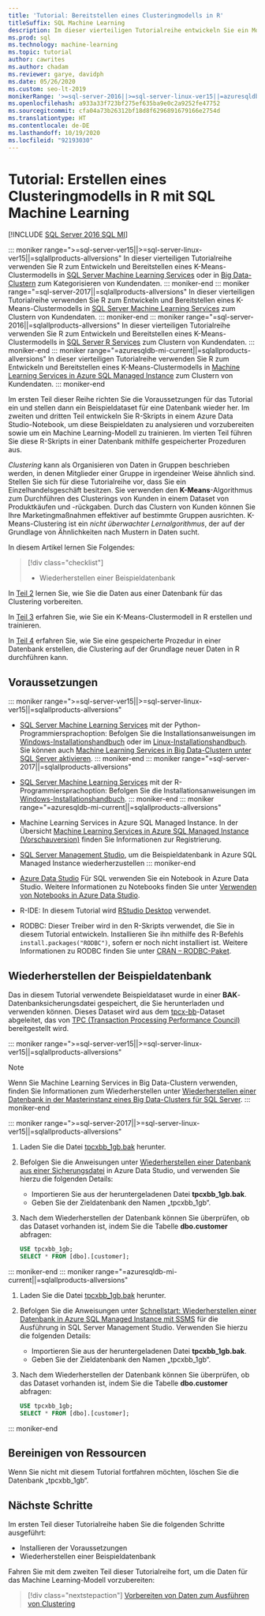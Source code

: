 ```yaml
---
title: 'Tutorial: Bereitstellen eines Clusteringmodells in R'
titleSuffix: SQL Machine Learning
description: Im dieser vierteiligen Tutorialreihe entwickeln Sie ein Modell, um das Clustering in R mit SQL Machine Learning durchzuführen.
ms.prod: sql
ms.technology: machine-learning
ms.topic: tutorial
author: cawrites
ms.author: chadam
ms.reviewer: garye, davidph
ms.date: 05/26/2020
ms.custom: seo-lt-2019
monikerRange: '>=sql-server-2016||>=sql-server-linux-ver15||=azuresqldb-mi-current||=sqlallproducts-allversions'
ms.openlocfilehash: a933a33f723bf275ef635ba9e0c2a9252fe47752
ms.sourcegitcommit: cfa04a73b26312bf18d8f6296891679166e2754d
ms.translationtype: HT
ms.contentlocale: de-DE
ms.lasthandoff: 10/19/2020
ms.locfileid: "92193030"
---
```

# <a name="tutorial-develop-a-clustering-model-in-r-with-sql-machine-learning"></a>Tutorial: Erstellen eines Clusteringmodells in R mit SQL Machine Learning
[!INCLUDE [SQL Server 2016 SQL MI](../../includes/applies-to-version/sqlserver2016-asdbmi.md)]

::: moniker range=">=sql-server-ver15||>=sql-server-linux-ver15||=sqlallproducts-allversions"
In dieser vierteiligen Tutorialreihe verwenden Sie R zum Entwickeln und Bereitstellen eines K-Means-Clustermodells in [SQL Server Machine Learning Services](../sql-server-machine-learning-services.md) oder in [Big Data-Clustern](../../big-data-cluster/machine-learning-services.md) zum Kategorisieren von Kundendaten.
::: moniker-end
::: moniker range="=sql-server-2017||=sqlallproducts-allversions"
In dieser vierteiligen Tutorialreihe verwenden Sie R zum Entwickeln und Bereitstellen eines K-Means-Clustermodells in [SQL Server Machine Learning Services](../sql-server-machine-learning-services.md) zum Clustern von Kundendaten.
::: moniker-end
::: moniker range="=sql-server-2016||=sqlallproducts-allversions"
In dieser vierteiligen Tutorialreihe verwenden Sie R zum Entwickeln und Bereitstellen eines K-Means-Clustermodells in [SQL Server R Services](../r/sql-server-r-services.md) zum Clustern von Kundendaten.
::: moniker-end
::: moniker range="=azuresqldb-mi-current||=sqlallproducts-allversions"
In dieser vierteiligen Tutorialreihe verwenden Sie R zum Entwickeln und Bereitstellen eines K-Means-Clustermodells in [Machine Learning Services in Azure SQL Managed Instance](/azure/azure-sql/managed-instance/machine-learning-services-overview) zum Clustern von Kundendaten.
::: moniker-end

Im ersten Teil dieser Reihe richten Sie die Voraussetzungen für das Tutorial ein und stellen dann ein Beispieldataset für eine Datenbank wieder her. Im zweiten und dritten Teil entwickeln Sie R-Skripts in einem Azure Data Studio-Notebook, um diese Beispieldaten zu analysieren und vorzubereiten sowie um ein Machine Learning-Modell zu trainieren. Im vierten Teil führen Sie diese R-Skripts in einer Datenbank mithilfe gespeicherter Prozeduren aus.

*Clustering* kann als Organisieren von Daten in Gruppen beschrieben werden, in denen Mitglieder einer Gruppe in irgendeiner Weise ähnlich sind. Stellen Sie sich für diese Tutorialreihe vor, dass Sie ein Einzelhandelsgeschäft besitzen. Sie verwenden den **K-Means**-Algorithmus zum Durchführen des Clusterings von Kunden in einem Dataset von Produktkäufen und -rückgaben. Durch das Clustern von Kunden können Sie Ihre Marketingmaßnahmen effektiver auf bestimmte Gruppen ausrichten. K-Means-Clustering ist ein *nicht überwachter Lernalgorithmus*, der auf der Grundlage von Ähnlichkeiten nach Mustern in Daten sucht.

In diesem Artikel lernen Sie Folgendes:

> [!div class="checklist"]
> * Wiederherstellen einer Beispieldatenbank

In [Teil 2](r-clustering-model-prepare-data.md) lernen Sie, wie Sie die Daten aus einer Datenbank für das Clustering vorbereiten.

In [Teil 3](r-clustering-model-build.md) erfahren Sie, wie Sie ein K-Means-Clustermodell in R erstellen und trainieren.

In [Teil 4](r-clustering-model-deploy.md) erfahren Sie, wie Sie eine gespeicherte Prozedur in einer Datenbank erstellen, die Clustering auf der Grundlage neuer Daten in R durchführen kann.

## <a name="prerequisites"></a>Voraussetzungen

::: moniker range=">=sql-server-ver15||>=sql-server-linux-ver15||=sqlallproducts-allversions"
* [SQL Server Machine Learning Services](../sql-server-machine-learning-services.md) mit der Python-Programmiersprachoption: Befolgen Sie die Installationsanweisungen im [Windows-Installationshandbuch](../install/sql-machine-learning-services-windows-install.md) oder im [Linux-Installationshandbuch](../../linux/sql-server-linux-setup-machine-learning.md?toc=%252fsql%252fmachine-learning%252ftoc.json&view=sql-server-linux-ver15). Sie können auch [Machine Learning Services in Big Data-Clustern unter SQL Server aktivieren](../../big-data-cluster/machine-learning-services.md).
::: moniker-end
::: moniker range="=sql-server-2017||=sqlallproducts-allversions"
* [SQL Server Machine Learning Services](../sql-server-machine-learning-services.md) mit der R-Programmiersprachoption: Befolgen Sie die Installationsanweisungen im [Windows-Installationshandbuch](../install/sql-machine-learning-services-windows-install.md).
::: moniker-end
::: moniker range="=azuresqldb-mi-current||=sqlallproducts-allversions"
* Machine Learning Services in Azure SQL Managed Instance. In der Übersicht [Machine Learning Services in Azure SQL Managed Instance (Vorschauversion)](/azure/azure-sql/managed-instance/machine-learning-services-overview) finden Sie Informationen zur Registrierung.

* [SQL Server Management Studio](../../ssms/download-sql-server-management-studio-ssms.md), um die Beispieldatenbank in Azure SQL Managed Instance wiederherzustellen
::: moniker-end

* [Azure Data Studio](../../azure-data-studio/what-is.md) Für SQL verwenden Sie ein Notebook in Azure Data Studio. Weitere Informationen zu Notebooks finden Sie unter [Verwenden von Notebooks in Azure Data Studio](../../azure-data-studio/notebooks/notebooks-guidance.md).

* R-IDE: In diesem Tutorial wird [RStudio Desktop](https://www.rstudio.com/products/rstudio/download/) verwendet.

* RODBC: Dieser Treiber wird in den R-Skripts verwendet, die Sie in diesem Tutorial entwickeln. Installieren Sie ihn mithilfe des R-Befehls `install.packages("RODBC")`, sofern er noch nicht installiert ist. Weitere Informationen zu RODBC finden Sie unter [CRAN – RODBC-Paket](https://CRAN.R-project.org/package=RODBC).

## <a name="restore-the-sample-database"></a>Wiederherstellen der Beispieldatenbank

Das in diesem Tutorial verwendete Beispieldataset wurde in einer **BAK**-Datenbanksicherungsdatei gespeichert, die Sie herunterladen und verwenden können. Dieses Dataset wird aus dem [tpcx-bb](http://www.tpc.org/tpcx-bb/default5.asp)-Dataset abgeleitet, das von [TPC (Transaction Processing Performance Council)](http://www.tpc.org/) bereitgestellt wird.

::: moniker range=">=sql-server-ver15||>=sql-server-linux-ver15||=sqlallproducts-allversions"
> [!NOTE]
> Wenn Sie Machine Learning Services in Big Data-Clustern verwenden, finden Sie Informationen zum Wiederherstellen unter [Wiederherstellen einer Datenbank in der Masterinstanz eines Big Data-Clusters für SQL Server](../../big-data-cluster/data-ingestion-restore-database.md).
::: moniker-end

::: moniker range=">=sql-server-2017||>=sql-server-linux-ver15||=sqlallproducts-allversions"
1. Laden Sie die Datei [tpcxbb_1gb.bak](https://sqlchoice.blob.core.windows.net/sqlchoice/static/tpcxbb_1gb.bak) herunter.

1. Befolgen Sie die Anweisungen unter [Wiederherstellen einer Datenbank aus einer Sicherungsdatei](../../azure-data-studio/tutorial-backup-restore-sql-server.md#restore-a-database-from-a-backup-file) in Azure Data Studio, und verwenden Sie hierzu die folgenden Details:

   * Importieren Sie aus der heruntergeladenen Datei **tpcxbb_1gb.bak**.
   * Geben Sie der Zieldatenbank den Namen „tpcxbb_1gb“.

1. Nach dem Wiederherstellen der Datenbank können Sie überprüfen, ob das Dataset vorhanden ist, indem Sie die Tabelle **dbo.customer** abfragen:

    ```sql
    USE tpcxbb_1gb;
    SELECT * FROM [dbo].[customer];
    ```
::: moniker-end
::: moniker range="=azuresqldb-mi-current||=sqlallproducts-allversions"
1. Laden Sie die Datei [tpcxbb_1gb.bak](https://sqlchoice.blob.core.windows.net/sqlchoice/static/tpcxbb_1gb.bak) herunter.

1. Befolgen Sie die Anweisungen unter [Schnellstart: Wiederherstellen einer Datenbank in Azure SQL Managed Instance mit SSMS](/azure/sql-database/sql-database-managed-instance-get-started-restore) für die Ausführung in SQL Server Management Studio. Verwenden Sie hierzu die folgenden Details:

   * Importieren Sie aus der heruntergeladenen Datei **tpcxbb_1gb.bak**.
   * Geben Sie der Zieldatenbank den Namen „tpcxbb_1gb“.

1. Nach dem Wiederherstellen der Datenbank können Sie überprüfen, ob das Dataset vorhanden ist, indem Sie die Tabelle **dbo.customer** abfragen:

    ```sql
    USE tpcxbb_1gb;
    SELECT * FROM [dbo].[customer];
    ```
::: moniker-end

## <a name="clean-up-resources"></a>Bereinigen von Ressourcen

Wenn Sie nicht mit diesem Tutorial fortfahren möchten, löschen Sie die Datenbank „tpcxbb_1gb“.

## <a name="next-steps"></a>Nächste Schritte

Im ersten Teil dieser Tutorialreihe haben Sie die folgenden Schritte ausgeführt:

* Installieren der Voraussetzungen
* Wiederherstellen einer Beispieldatenbank

Fahren Sie mit dem zweiten Teil dieser Tutorialreihe fort, um die Daten für das Machine Learning-Modell vorzubereiten:

> [!div class="nextstepaction"]
> [Vorbereiten von Daten zum Ausführen von Clustering](r-clustering-model-prepare-data.md)